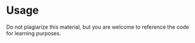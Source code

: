 # Usage
Do not plagiarize this material, but you are welcome to reference the code for learning purposes.
